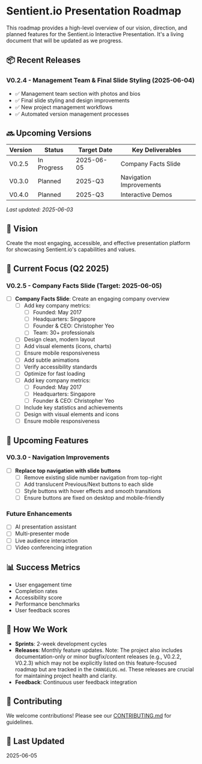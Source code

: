 # Sentient.io Presentation Roadmap

This roadmap provides a high-level overview of our vision, direction, and planned features for the Sentient.io Interactive Presentation. It's a living document that will be updated as we progress.

## 📦 Recent Releases

### V0.2.4 - Management Team & Final Slide Styling (2025-06-04)
- ✅ Management team section with photos and bios
- ✅ Final slide styling and design improvements
- ✅ New project management workflows
- ✅ Automated version management processes

## 🔜 Upcoming Versions

| Version | Status      | Target Date | Key Deliverables                     |
|---------|-------------|-------------|-------------------------------------|
| V0.2.5  | In Progress | 2025-06-05  | Company Facts Slide                 |
| V0.3.0  | Planned     | 2025-Q3     | Navigation Improvements             |
| V0.4.0  | Planned     | 2025-Q3     | Interactive Demos                   |

*Last updated: 2025-06-03*

## 🎯 Vision
Create the most engaging, accessible, and effective presentation platform for showcasing Sentient.io's capabilities and values.

## 🚀 Current Focus (Q2 2025)

### V0.2.5 - Company Facts Slide (Target: 2025-06-05)
- [ ] **Company Facts Slide**: Create an engaging company overview
  - [ ] Add key company metrics:
    - [ ] Founded: May 2017
    - [ ] Headquarters: Singapore
    - [ ] Founder & CEO: Christopher Yeo
    - [ ] Team: 30+ professionals
  - [ ] Design clean, modern layout
  - [ ] Add visual elements (icons, charts)
  - [ ] Ensure mobile responsiveness
  - [ ] Add subtle animations
  - [ ] Verify accessibility standards
  - [ ] Optimize for fast loading
  - [ ] Add key company metrics:
    - [ ] Founded: May 2017
    - [ ] Headquarters: Singapore
    - [ ] Founder & CEO: Christopher Yeo
  - [ ] Include key statistics and achievements
  - [ ] Design with visual elements and icons
  - [ ] Ensure mobile responsiveness

## 📅 Upcoming Features

### V0.3.0 - Navigation Improvements
- [ ] **Replace top navigation with slide buttons**
  - [ ] Remove existing slide number navigation from top-right
  - [ ] Add translucent Previous/Next buttons to each slide
  - [ ] Style buttons with hover effects and smooth transitions
  - [ ] Ensure buttons are fixed on desktop and mobile-friendly

### Future Enhancements
- [ ] AI presentation assistant
- [ ] Multi-presenter mode
- [ ] Live audience interaction
- [ ] Video conferencing integration

## 📊 Success Metrics
- User engagement time
- Completion rates
- Accessibility score
- Performance benchmarks
- User feedback scores

## 📝 How We Work
- **Sprints**: 2-week development cycles
- **Releases**: Monthly feature updates. Note: The project also includes documentation-only or minor bugfix/content releases (e.g., V0.2.2, V0.2.3) which may not be explicitly listed on this feature-focused roadmap but are tracked in the `CHANGELOG.md`. These releases are crucial for maintaining project health and clarity.
- **Feedback**: Continuous user feedback integration

## 🤝 Contributing
We welcome contributions! Please see our [CONTRIBUTING.md](CONTRIBUTING.md) for guidelines.

## 📅 Last Updated
2025-06-05

